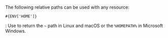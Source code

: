 The following relative paths can be used with any resource:

`#{ENV['HOME']}`

:   Use to return the `~` path in Linux and macOS or the `%HOMEPATH%` in
    Microsoft Windows.